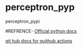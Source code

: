 # perceptron_pyp
perceptron_pypi

#REFRENCE-
[Official python docs](https://packaging.python.org/en/latest/tutorials/packaging-projects/)

[git hub docs for guithub actions](https://docs.github.com/en/actions/using-workflows/workflow-syntax-for-github-actions)